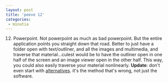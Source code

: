 ```yaml
---
layout: post
title: 'peeve 12'
categories:
 - minutia
---
```


12. Powerpoint. Not powerpoint as much as bad powerpoint. But the entire application points you straight down that road. Better to just have a folder open with text/outliner, and all the images and multimedia, and traverse that material...culest would be to have the outliner open in one half of the screen and an image viewer open in the other half. This way, you could also easily traverse your material nonlinearly. <b>Update</b>: don't even start with <a href="http://www.apple.com/keynote/">alternatives</a>. it's the method that's wrong, not just the software.

